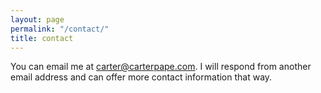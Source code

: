 ```yaml
---
layout: page
permalink: "/contact/"
title: contact
---
```

You can email me at <carter@carterpape.com>. I will respond from another email address and can offer more contact information that way.